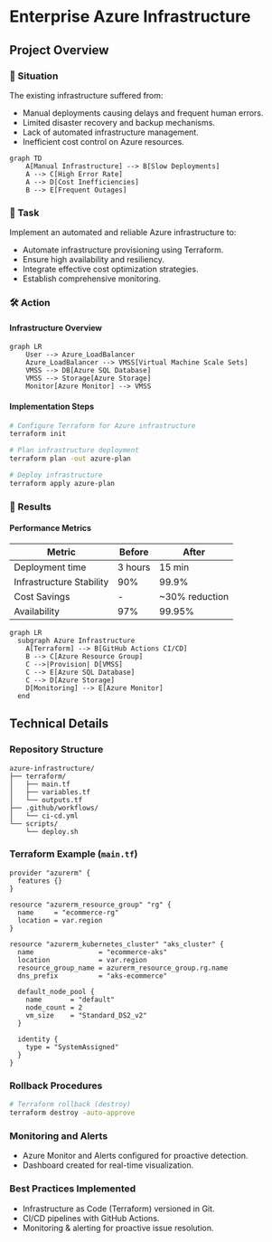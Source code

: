 # Enterprise Azure Infrastructure

## Project Overview

### 🚩 Situation
The existing infrastructure suffered from:
- Manual deployments causing delays and frequent human errors.
- Limited disaster recovery and backup mechanisms.
- Lack of automated infrastructure management.
- Inefficient cost control on Azure resources.

```mermaid
graph TD
    A[Manual Infrastructure] --> B[Slow Deployments]
    A --> C[High Error Rate]
    A --> D[Cost Inefficiencies]
    B --> E[Frequent Outages]
```

### 🎯 Task
Implement an automated and reliable Azure infrastructure to:
- Automate infrastructure provisioning using Terraform.
- Ensure high availability and resiliency.
- Integrate effective cost optimization strategies.
- Establish comprehensive monitoring.

### 🛠️ Action

#### Infrastructure Overview
```mermaid
graph LR
    User --> Azure_LoadBalancer
    Azure_LoadBalancer --> VMSS[Virtual Machine Scale Sets]
    VMSS --> DB[Azure SQL Database]
    VMSS --> Storage[Azure Storage]
    Monitor[Azure Monitor] --> VMSS
```

#### Implementation Steps
```bash
# Configure Terraform for Azure infrastructure
terraform init

# Plan infrastructure deployment
terraform plan -out azure-plan

# Deploy infrastructure
terraform apply azure-plan
```

### 🚀 Results

#### Performance Metrics
| Metric                  | Before   | After    |
|-------------------------|-----------|----------|
| Deployment time         | 3 hours   | 15 min   |
| Infrastructure Stability| 90%       | 99.9%    |
| Cost Savings            | -               | ~30% reduction |
| Availability            | 97%             | 99.95%   |

```mermaid
graph LR
  subgraph Azure Infrastructure
    A[Terraform] --> B[GitHub Actions CI/CD]
    B --> C[Azure Resource Group]
    C -->|Provision| D[VMSS]
    C --> E[Azure SQL Database]
    C --> D[Azure Storage]
    D[Monitoring] --> E[Azure Monitor]
  end
```

## Technical Details

### Repository Structure
```
azure-infrastructure/
├── terraform/
│   ├── main.tf
│   ├── variables.tf
│   └── outputs.tf
├── .github/workflows/
│   └── ci-cd.yml
└── scripts/
    └── deploy.sh
```

### Terraform Example (`main.tf`)
```hcl
provider "azurerm" {
  features {}
}

resource "azurerm_resource_group" "rg" {
  name     = "ecommerce-rg"
  location = var.region
}

resource "azurerm_kubernetes_cluster" "aks_cluster" {
  name                = "ecommerce-aks"
  location            = var.region
  resource_group_name = azurerm_resource_group.rg.name
  dns_prefix          = "aks-ecommerce"

  default_node_pool {
    name       = "default"
    node_count = 2
    vm_size    = "Standard_DS2_v2"
  }

  identity {
    type = "SystemAssigned"
  }
}
```

### Rollback Procedures
```bash
# Terraform rollback (destroy)
terraform destroy -auto-approve
```

### Monitoring and Alerts
- Azure Monitor and Alerts configured for proactive detection.
- Dashboard created for real-time visualization.

### Best Practices Implemented
- Infrastructure as Code (Terraform) versioned in Git.
- CI/CD pipelines with GitHub Actions.
- Monitoring & alerting for proactive issue resolution.
